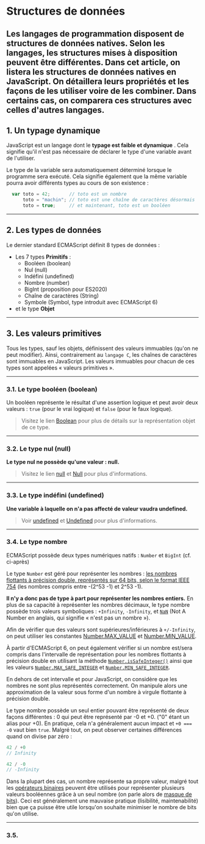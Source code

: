 # Structures de données
Les langages de programmation disposent de structures de données natives. Selon les langages, les structures mises à disposition peuvent être différentes. Dans cet article, on listera les structures de données natives en JavaScript. On détaillera leurs propriétés et les façons de les utiliser voire de les combiner. Dans certains cas, on comparera ces structures avec celles d'autres langages.
-----
## 1. Un typage dynamique

JavaScript est un langage dont le __typage est faible et dynamique__ . Cela signifie qu'il n'est pas nécessaire de déclarer le type d'une variable avant de l'utiliser.  

Le type de la variable sera automatiquement déterminé lorsque le programme sera exécuté. Cela signifie également que la même variable pourra avoir différents types au cours de son existence :

```js
  var toto = 42;       // toto est un nombre
      toto = "machin"; // toto est une chaîne de caractères désormais
      toto = true;     // et maintenant, toto est un booléen
```
-----

## 2. Les types de données
Le dernier standard ECMAScript définit 8 types de données :

 - Les 7 types **Primitifs** : 
    - Booléen (boolean)
    - Nul (null)
    - Indéfini (undefined)
    - Nombre (number)
    - BigInt (proposition pour ES2020)
    - Chaîne de caractères (String)
    - Symbole (Symbol, type introduit avec ECMAScript 6)
 - et le type **Objet**

-----

## 3. Les valeurs primitives

Tous les types, sauf les objets, définissent des valeurs immuables (qu'on ne peut modifier). Ainsi, contrairement au `langage C`, les chaînes de caractères sont immuables en JavaScript. Les valeurs immuables pour chacun de ces types sont appelées « valeurs primitives ».

-----

### 3.1. Le type booléen (boolean)

Un booléen représente le résultat d'une assertion logique et peut avoir deux valeurs : `true` (pour le vrai logique) et `false` (pour le faux logique).  
> Visitez le lien [Boolean](https://developer.mozilla.org/fr/docs/Web/JavaScript/Reference/Global_Objects/Boolean) pour plus de détails sur la représentation objet de ce type. 

-----

### 3.2. Le type nul (null)
**Le type nul ne possède qu'une valeur : null.**   
> Visitez le lien [null](https://developer.mozilla.org/fr/docs/Web/JavaScript/Reference/Global_Objects/null) et [Null](https://developer.mozilla.org/fr/docs/Glossary/Null) pour plus d'informations.

-----

### 3.3. Le type indéfini (undefined)
**Une variable à laquelle on n'a pas affecté de valeur vaudra undefined.**  
> Voir [undefined](https://developer.mozilla.org/fr/docs/Web/JavaScript/Reference/Global_Objects/undefined) et [Undefined](https://developer.mozilla.org/fr/docs/Glossary/undefined) pour plus d'informations.

-----

### 3.4. Le type nombre
ECMAScript possède deux types numériques natifs : `Number` et `BigInt` (cf. ci-après)  

Le type `Number` est géré pour représenter les nombres : [les nombres flottants à précision double, représentés sur 64 bits, selon le format IEEE 754](https://en.wikipedia.org/wiki/Double-precision_floating-point_format) (les nombres compris entre -(2^53 -1) et 2^53 -1).  

**Il n'y a donc pas de type à part pour représenter les nombres entiers.** En plus de sa capacité à représenter les nombres décimaux, le type nombre possède trois valeurs symboliques :  `+Infinity`, `-Infinity`, et [`NaN`](https://developer.mozilla.org/fr/docs/Web/JavaScript/Reference/Global_Objects/NaN) (Not A Number en anglais, qui signifie « n'est pas un nombre »). 

Afin de vérifier que des valeurs sont supérieures/inférieures à `+/-Infinity`, on peut utiliser les constantes [Number.MAX_VALUE](https://developer.mozilla.org/fr/docs/Web/JavaScript/Reference/Global_Objects/Number/MAX_VALUE) et [Number.MIN_VALUE](https://developer.mozilla.org/fr/docs/Web/JavaScript/Reference/Global_Objects/Number/MIN_VALUE).  

À partir d'ECMAScript 6, on peut également vérifier si un nombre est/sera compris dans l'intervalle de représentation pour les nombres flottants à précision double en utilisant la méthode [`Number.isSafeInteger()`](https://developer.mozilla.org/fr/docs/Web/JavaScript/Reference/Global_Objects/Number/isSafeInteger) ainsi que les valeurs [`Number.MAX_SAFE_INTEGER`](https://developer.mozilla.org/fr/docs/Web/JavaScript/Reference/Global_Objects/Number/MAX_SAFE_INTEGER) et [`Number.MIN_SAFE_INTEGER`](https://developer.mozilla.org/fr/docs/Web/JavaScript/Reference/Global_Objects/Number/MIN_SAFE_INTEGER).  

En dehors de cet intervalle et pour JavaScript, on considère que les nombres ne sont plus représentés correctement. On manipule alors une approximation de la valeur sous forme d'un nombre à virgule flottante à précision double.  

Le type nombre possède un seul entier pouvant être représenté de deux façons différentes : 0 qui peut être représenté par -0 et +0. ("0" étant un alias pour +0). En pratique, cela n'a généralement aucun impact et `+0 === -0` vaut bien `true`. Malgré tout, on peut observer certaines différences quand on divise par zéro :


```js
42 / +0
// Infinity

42 / -0
// -Infinity
```

Dans la plupart des cas, un nombre représente sa propre valeur, malgré tout les [opérateurs binaires](https://developer.mozilla.org/fr/docs/Web/JavaScript/Reference/Operators) peuvent être utilisés pour représenter plusieurs valeurs booléennes grâce à un seul nombre (on parle alors de [masque de bits](https://fr.wikipedia.org/wiki/Masquage)). Ceci est généralement une mauvaise pratique (lisibilité, maintenabilité) bien que ça puisse être utile lorsqu'on souhaite minimiser le nombre de bits qu'on utilise.

-----

### 3.5. 





